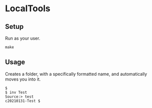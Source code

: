 

# LocalTools


## Setup
Run as your user. 

```
make 
```


## Usage

Creates a folder, with a specifically formatted name, and automatically moves you into it.

```
$ 
$ inv Test
Source:> test
c20210131-Test $
```
